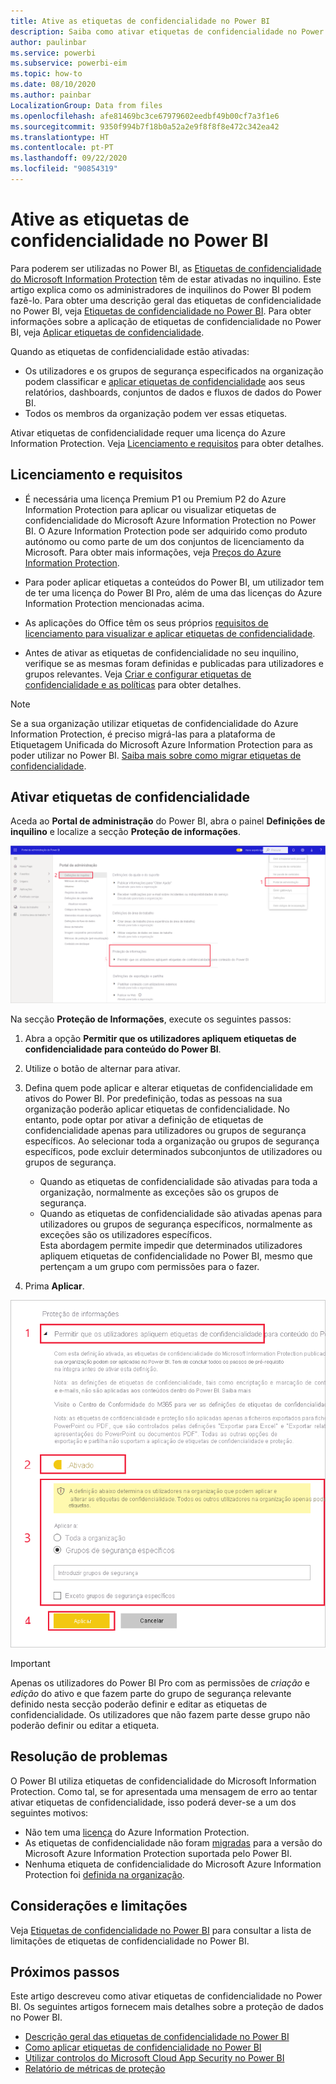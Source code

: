 ```yaml
---
title: Ative as etiquetas de confidencialidade no Power BI
description: Saiba como ativar etiquetas de confidencialidade no Power BI
author: paulinbar
ms.service: powerbi
ms.subservice: powerbi-eim
ms.topic: how-to
ms.date: 08/10/2020
ms.author: painbar
LocalizationGroup: Data from files
ms.openlocfilehash: afe81469bc3ce67979602eedbf49b00cf7a3f1e6
ms.sourcegitcommit: 9350f994b7f18b0a52a2e9f8f8f8e472c342ea42
ms.translationtype: HT
ms.contentlocale: pt-PT
ms.lasthandoff: 09/22/2020
ms.locfileid: "90854319"
---
```

# <a name="enable-sensitivity-labels-in-power-bi"></a>Ative as etiquetas de confidencialidade no Power BI

Para poderem ser utilizadas no Power BI, as [Etiquetas de confidencialidade do Microsoft Information Protection](/microsoft-365/compliance/sensitivity-labels) têm de estar ativadas no inquilino. Este artigo explica como os administradores de inquilinos do Power BI podem fazê-lo. Para obter uma descrição geral das etiquetas de confidencialidade no Power BI, veja [Etiquetas de confidencialidade no Power BI](service-security-sensitivity-label-overview.md). Para obter informações sobre a aplicação de etiquetas de confidencialidade no Power BI, veja [Aplicar etiquetas de confidencialidade](./service-security-apply-data-sensitivity-labels.md). 

Quando as etiquetas de confidencialidade estão ativadas:

* Os utilizadores e os grupos de segurança especificados na organização podem classificar e [aplicar etiquetas de confidencialidade](./service-security-apply-data-sensitivity-labels.md) aos seus relatórios, dashboards, conjuntos de dados e fluxos de dados do Power BI.
* Todos os membros da organização podem ver essas etiquetas.

Ativar etiquetas de confidencialidade requer uma licença do Azure Information Protection. Veja [Licenciamento e requisitos](#licensing-and-requirements) para obter detalhes.

## <a name="licensing-and-requirements"></a>Licenciamento e requisitos

* É necessária uma licença Premium P1 ou Premium P2 do Azure Information Protection para aplicar ou visualizar etiquetas de confidencialidade do Microsoft Azure Information Protection no Power BI. O Azure Information Protection pode ser adquirido como produto autónomo ou como parte de um dos conjuntos de licenciamento da Microsoft. Para obter mais informações, veja [Preços do Azure Information Protection](https://azure.microsoft.com/pricing/details/information-protection/).

* Para poder aplicar etiquetas a conteúdos do Power BI, um utilizador tem de ter uma licença do Power BI Pro, além de uma das licenças do Azure Information Protection mencionadas acima.

* As aplicações do Office têm os seus próprios [requisitos de licenciamento para visualizar e aplicar etiquetas de confidencialidade]( https://docs.microsoft.com/microsoft-365/compliance/get-started-with-sensitivity-labels#subscription-and-licensing-requirements-for-sensitivity-labels ).

* Antes de ativar as etiquetas de confidencialidade no seu inquilino, verifique se as mesmas foram definidas e publicadas para utilizadores e grupos relevantes. Veja [Criar e configurar etiquetas de confidencialidade e as políticas](/microsoft-365/compliance/create-sensitivity-labels?view=o365-worldwide) para obter detalhes.

>[!NOTE]
> Se a sua organização utilizar etiquetas de confidencialidade do Azure Information Protection, é preciso migrá-las para a plataforma de Etiquetagem Unificada do Microsoft Azure Information Protection para as poder utilizar no Power BI. [Saiba mais sobre como migrar etiquetas de confidencialidade](/azure/information-protection/configure-policy-migrate-labels).

## <a name="enable-sensitivity-labels"></a>Ativar etiquetas de confidencialidade

Aceda ao **Portal de administração** do Power BI, abra o painel **Definições de inquilino** e localize a secção **Proteção de informações**.

![Localizar a secção Proteção de Informações](media/service-security-enable-data-sensitivity-labels/enable-data-sensitivity-labels-01.png)

Na secção **Proteção de Informações**, execute os seguintes passos:
1. Abra a opção **Permitir que os utilizadores apliquem etiquetas de confidencialidade para conteúdo do Power BI**.
1. Utilize o botão de alternar para ativar.
1. Defina quem pode aplicar e alterar etiquetas de confidencialidade em ativos do Power BI. Por predefinição, todas as pessoas na sua organização poderão aplicar etiquetas de confidencialidade. No entanto, pode optar por ativar a definição de etiquetas de confidencialidade apenas para utilizadores ou grupos de segurança específicos. Ao selecionar toda a organização ou grupos de segurança específicos, pode excluir determinados subconjuntos de utilizadores ou grupos de segurança.
   
   * Quando as etiquetas de confidencialidade são ativadas para toda a organização, normalmente as exceções são os grupos de segurança.
   * Quando as etiquetas de confidencialidade são ativadas apenas para utilizadores ou grupos de segurança específicos, normalmente as exceções são os utilizadores específicos.  
    Esta abordagem permite impedir que determinados utilizadores apliquem etiquetas de confidencialidade no Power BI, mesmo que pertençam a um grupo com permissões para o fazer.

1. Prima **Aplicar**.

![Ativar etiquetas de confidencialidade](media/service-security-enable-data-sensitivity-labels/enable-data-sensitivity-labels-02.png)

> [!IMPORTANT]
> Apenas os utilizadores do Power BI Pro com as permissões de *criação* e *edição* do ativo e que fazem parte do grupo de segurança relevante definido nesta secção poderão definir e editar as etiquetas de confidencialidade. Os utilizadores que não fazem parte desse grupo não poderão definir ou editar a etiqueta.  

## <a name="troubleshooting"></a>Resolução de problemas

O Power BI utiliza etiquetas de confidencialidade do Microsoft Information Protection. Como tal, se for apresentada uma mensagem de erro ao tentar ativar etiquetas de confidencialidade, isso poderá dever-se a um dos seguintes motivos:

* Não tem uma [licença](#licensing-and-requirements) do Azure Information Protection.
* As etiquetas de confidencialidade não foram [migradas](#enable-sensitivity-labels) para a versão do Microsoft Azure Information Protection suportada pelo Power BI.
* Nenhuma etiqueta de confidencialidade do Microsoft Azure Information Protection foi [definida na organização](#enable-sensitivity-labels).

## <a name="considerations-and-limitations"></a>Considerações e limitações

Veja [Etiquetas de confidencialidade no Power BI](service-security-sensitivity-label-overview.md#limitations) para consultar a lista de limitações de etiquetas de confidencialidade no Power BI.

## <a name="next-steps"></a>Próximos passos

Este artigo descreveu como ativar etiquetas de confidencialidade no Power BI. Os seguintes artigos fornecem mais detalhes sobre a proteção de dados no Power BI. 

* [Descrição geral das etiquetas de confidencialidade no Power BI](service-security-sensitivity-label-overview.md)
* [Como aplicar etiquetas de confidencialidade no Power BI](./service-security-apply-data-sensitivity-labels.md)
* [Utilizar controlos do Microsoft Cloud App Security no Power BI](service-security-using-microsoft-cloud-app-security-controls.md)
* [Relatório de métricas de proteção](service-security-data-protection-metrics-report.md)